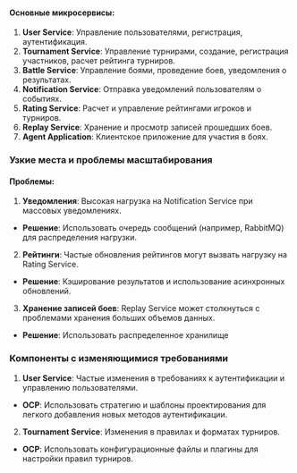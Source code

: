 #### Основные микросервисы:

1. **User Service**: Управление пользователями, регистрация, аутентификация.
2. **Tournament Service**: Управление турнирами, создание, регистрация участников, расчет рейтинга турниров.
3. **Battle Service**: Управление боями, проведение боев, уведомления о результатах.
4. **Notification Service**: Отправка уведомлений пользователям о событиях.
5. **Rating Service**: Расчет и управление рейтингами игроков и турниров.
6. **Replay Service**: Хранение и просмотр записей прошедших боев.
7. **Agent Application**: Клиентское приложение для участия в боях.

### Узкие места и проблемы масштабирования

#### Проблемы:

1. **Уведомления**: Высокая нагрузка на Notification Service при массовых уведомлениях.

- **Решение**: Использовать очередь сообщений (например, RabbitMQ) для распределения нагрузки.

2. **Рейтинги**: Частые обновления рейтингов могут вызвать нагрузку на Rating Service.

- **Решение**: Кэширование результатов и использование асинхронных обновлений.

3. **Хранение записей боев**: Replay Service может столкнуться с проблемами хранения больших объемов данных.

- **Решение**: Использовать распределенное хранилище

### Компоненты с изменяющимися требованиями

1. **User Service**: Частые изменения в требованиях к аутентификации и управлению пользователями.

- **OCP**: Использовать стратегию и шаблоны проектирования для легкого добавления новых методов аутентификации.

2. **Tournament Service**: Изменения в правилах и форматах турниров.

- **OCP**: Использовать конфигурационные файлы и плагины для настройки правил турниров.
